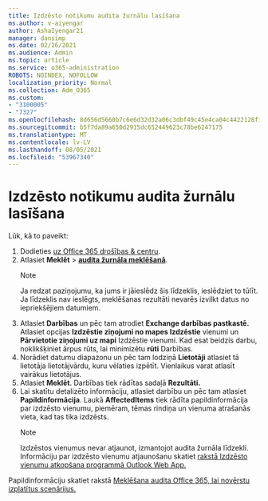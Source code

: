 ```yaml
---
title: Izdzēsto notikumu audita žurnālu lasīšana
ms.author: v-aiyengar
author: AshaIyengar21
manager: dansimp
ms.date: 02/26/2021
ms.audience: Admin
ms.topic: article
ms.service: o365-administration
ROBOTS: NOINDEX, NOFOLLOW
localization_priority: Normal
ms.collection: Adm_O365
ms.custom:
- "3100005"
- "7327"
ms.openlocfilehash: 8d656d5660b7c6e6d32d32a06c3dbf49c45e4ca04c4422128f1c4ea62413afa1
ms.sourcegitcommit: b5f7da89a650d2915dc652449623c78be6247175
ms.translationtype: MT
ms.contentlocale: lv-LV
ms.lasthandoff: 08/05/2021
ms.locfileid: "53967340"
---
```

# <a name="read-the-audit-logs-for-deleted-events"></a>Izdzēsto notikumu audita žurnālu lasīšana

Lūk, kā to paveikt:

1. Dodieties [uz Office 365 drošības & centru](https://go.microsoft.com/fwlink/p/?linkid=2077143).
1. Atlasiet **Meklēt**  >  [**audita žurnāla meklēšanā**](https://go.microsoft.com/fwlink/?linkid=2103759).
    > [!NOTE]
    > Ja redzat paziņojumu, ka jums ir jāieslēdz šis līdzeklis, ieslēdziet to tūlīt. Ja līdzeklis nav ieslēgts, meklēšanas rezultāti nevarēs izvilkt datus no iepriekšējiem datumiem.
1. Atlasiet **Darbības** un pēc tam atrodiet **Exchange darbības pastkastē.** Atlasiet opcijas **Izdzēstie ziņojumi no mapes Izdzēstie** vienumi un **Pārvietotie ziņojumi uz mapi** Izdzēstie vienumi. Kad esat beidzis darbu, noklikšķiniet ārpus rūts, lai minimizētu **rūti** Darbības.
1. Norādiet datumu diapazonu un pēc tam lodziņā **Lietotāji** atlasiet tā lietotāja lietotājvārdu, kuru vēlaties izpētīt. Vienlaikus varat atlasīt vairākus lietotājus.
1. Atlasiet **Meklēt**. Darbības tiek rādītas sadaļā **Rezultāti.**
1. Lai skatītu detalizēto informāciju, atlasiet darbību un pēc tam atlasiet **Papildinformācija**. Laukā **AffectedItems** tiek rādīta papildinformācija par izdzēsto vienumu, piemēram, tēmas rindiņa un vienuma atrašanās vieta, kad tas tika izdzēsts.
    > [!NOTE]
    > Izdzēstos vienumus nevar atjaunot, izmantojot audita žurnāla līdzekli. Informāciju par izdzēsto vienumu atjaunošanu skatiet [rakstā Izdzēsto vienumu atkopšana programmā Outlook Web App.](https://go.microsoft.com/fwlink/?linkid=2103759)

Papildinformāciju skatiet rakstā [Meklēšana audita Office 365, lai novērstu izplatītus scenārijus.](https://go.microsoft.com/fwlink/?linkid=2103944)
